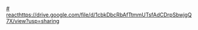 [# react](https://drive.google.com/file/d/1cbkDbcRbAfTtmmUTsfAdCDrpSbwjgQ7X/view?usp=sharing)https://drive.google.com/file/d/1cbkDbcRbAfTtmmUTsfAdCDrpSbwjgQ7X/view?usp=sharing
